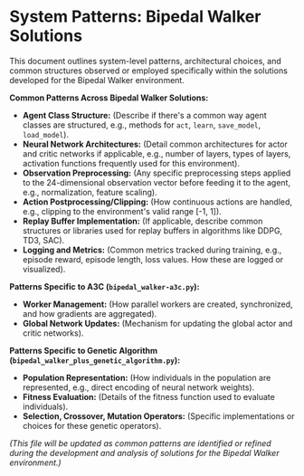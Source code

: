 # System Patterns: Bipedal Walker Solutions

This document outlines system-level patterns, architectural choices, and common structures observed or employed specifically within the solutions developed for the Bipedal Walker environment.

**Common Patterns Across Bipedal Walker Solutions:**
- **Agent Class Structure:** (Describe if there's a common way agent classes are structured, e.g., methods for `act`, `learn`, `save_model`, `load_model`).
- **Neural Network Architectures:** (Detail common architectures for actor and critic networks if applicable, e.g., number of layers, types of layers, activation functions frequently used for this environment).
- **Observation Preprocessing:** (Any specific preprocessing steps applied to the 24-dimensional observation vector before feeding it to the agent, e.g., normalization, feature scaling).
- **Action Postprocessing/Clipping:** (How continuous actions are handled, e.g., clipping to the environment's valid range [-1, 1]).
- **Replay Buffer Implementation:** (If applicable, describe common structures or libraries used for replay buffers in algorithms like DDPG, TD3, SAC).
- **Logging and Metrics:** (Common metrics tracked during training, e.g., episode reward, episode length, loss values. How these are logged or visualized).

**Patterns Specific to A3C (`bipedal_walker-a3c.py`):**
- **Worker Management:** (How parallel workers are created, synchronized, and how gradients are aggregated).
- **Global Network Updates:** (Mechanism for updating the global actor and critic networks).

**Patterns Specific to Genetic Algorithm (`bipedal_walker_plus_genetic_algorithm.py`):**
- **Population Representation:** (How individuals in the population are represented, e.g., direct encoding of neural network weights).
- **Fitness Evaluation:** (Details of the fitness function used to evaluate individuals).
- **Selection, Crossover, Mutation Operators:** (Specific implementations or choices for these genetic operators).

*(This file will be updated as common patterns are identified or refined during the development and analysis of solutions for the Bipedal Walker environment.)*

